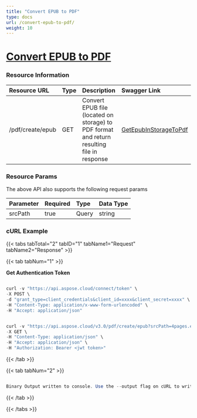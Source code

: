 ```yaml
---
title: "Convert EPUB to PDF"
type: docs
url: /convert-epub-to-pdf/
weight: 10
---
```


# <ins>**Convert EPUB to PDF**

### **Resource Information**
|**Resource URL**|**Type**|**Description**|**Swagger Link**|
| :- | :- | :- | :- |
|/pdf/create/epub|GET|Convert EPUB file (located on storage) to PDF format and return resulting file in response|[GetEpubInStorageToPdf](https://apireference.aspose.cloud/pdf/#!/Convert/GetEpubInStorageToPdf)|
### **Resource Params**
The above API also supports the following request params

|**Parameter**|**Required**|**Type**|**Data Type**|
| :- | :- | :- | :- |
|srcPath|true|Query|string|
### **cURL Example**
{{< tabs tabTotal="2" tabID="1" tabName1="Request" tabName2="Response" >}}

{{< tab tabNum="1" >}}

**Get Authentication Token**

```java

curl -v "https://api.aspose.cloud/connect/token" \
-X POST \
-d "grant_type=client_credentials&client_id=xxxx&client_secret=xxxx" \
-H "Content-Type: application/x-www-form-urlencoded" \
-H "Accept: application/json"

```

```java

curl -v "https://api.aspose.cloud/v3.0/pdf/create/epub?srcPath=4pages.epub" \
-X GET \
-H "Content-Type: application/json" \
-H "Accept: application/json" \
-H "Authorization: Bearer <jwt token>"

```

{{< /tab >}}

{{< tab tabNum="2" >}}

```java

Binary Output written to console. Use the --output flag on cURL to write the stream to a file

```

{{< /tab >}}

{{< /tabs >}}